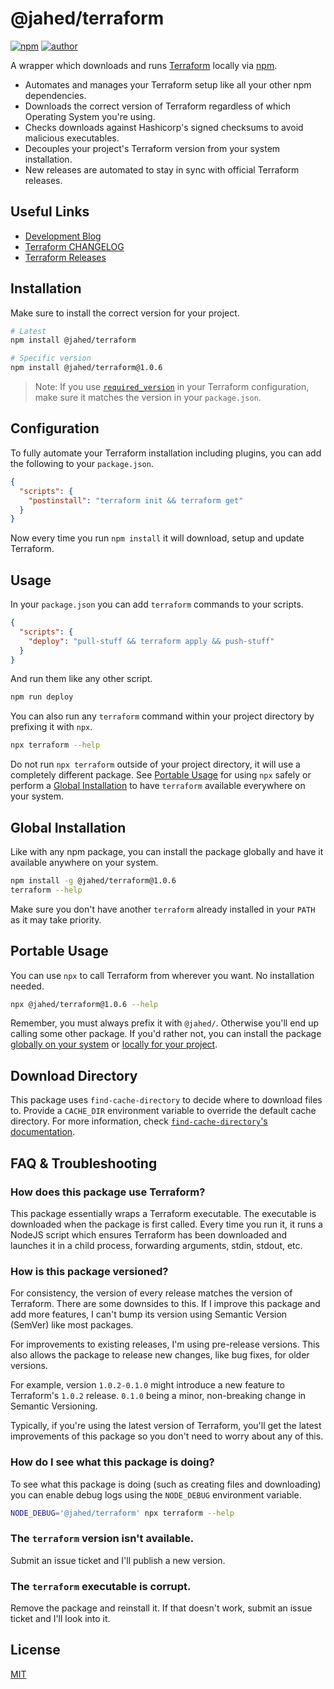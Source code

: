 # @jahed/terraform

[![npm](https://img.shields.io/npm/v/@jahed/terraform.svg)](https://www.npmjs.com/package/@jahed/terraform)
[![author](https://img.shields.io/badge/author-jahed-%23007fff)](https://jahed.dev/)

A wrapper which downloads and runs [Terraform](https://www.terraform.io/)
locally via [npm](https://www.npmjs.com/).

- Automates and manages your Terraform setup like all your other npm dependencies.
- Downloads the correct version of Terraform regardless of which Operating System you're using.
- Checks downloads against Hashicorp's signed checksums to avoid malicious executables.
- Decouples your project's Terraform version from your system installation.
- New releases are automated to stay in sync with official Terraform releases.

## Useful Links

- [Development Blog](https://jahed.dev/tags/node-terraform/)
- [Terraform CHANGELOG](https://github.com/hashicorp/terraform/blob/master/CHANGELOG.md)
- [Terraform Releases](https://releases.hashicorp.com/terraform/)

## Installation

Make sure to install the correct version for your project.

```sh
# Latest
npm install @jahed/terraform

# Specific version
npm install @jahed/terraform@1.0.6
```

> Note: If you use [`required_version`](https://www.terraform.io/docs/configuration/terraform.html#specifying-a-required-terraform-version)
> in your Terraform configuration, make sure it matches the version in your `package.json`.

## Configuration

To fully automate your Terraform installation including plugins, you can add the
following to your `package.json`.

```json
{
  "scripts": {
    "postinstall": "terraform init && terraform get"
  }
}
```

Now every time you run `npm install` it will download, setup and update
Terraform.

## Usage

In your `package.json` you can add `terraform` commands to your scripts.

```json
{
  "scripts": {
    "deploy": "pull-stuff && terraform apply && push-stuff"
  }
}
```

And run them like any other script.

```sh
npm run deploy
```

You can also run any `terraform` command within your project directory by
prefixing it with `npx`.

```sh
npx terraform --help
```

Do not run `npx terraform` outside of your project directory, it will use a
completely different package. See [Portable Usage](#portable-usage) for using
`npx` safely or perform a [Global Installation](#global-installation) to have
`terraform` available everywhere on your system.

## Global Installation

Like with any npm package, you can install the package globally and have it
available anywhere on your system.

```sh
npm install -g @jahed/terraform@1.0.6
terraform --help
```

Make sure you don't have another `terraform` already installed in your `PATH`
as it may take priority.

## Portable Usage

You can use `npx` to call Terraform from wherever you want. No installation
needed.

```sh
npx @jahed/terraform@1.0.6 --help
```

Remember, you must always prefix it with `@jahed/`. Otherwise you'll end up
calling some other package. If you'd rather not, you can install the package
[globally on your system](#global-installation) or
[locally for your project](#installation).

## Download Directory

This package uses `find-cache-directory` to decide where to download files to.
Provide a `CACHE_DIR` environment variable to override the default cache
directory. For more information, check
[`find-cache-directory`'s documentation](https://github.com/sindresorhus/find-cache-directory).

## FAQ & Troubleshooting

### How does this package use Terraform?

This package essentially wraps a Terraform executable. The executable is
downloaded when the package is first called. Every time you run it, it runs
a NodeJS script which ensures Terraform has been downloaded and launches it in
a child process, forwarding arguments, stdin, stdout, etc.

### How is this package versioned?

For consistency, the version of every release matches the version of Terraform.
There are some downsides to this. If I improve this package and add more
features, I can't bump its version using Semantic Version (SemVer) like
most packages.

For improvements to existing releases, I'm using pre-release versions. This also
allows the package to release new changes, like bug fixes, for older versions.

For example, version `1.0.2-0.1.0` might introduce a new feature to
Terraform's `1.0.2` release. `0.1.0` being a minor, non-breaking change in
Semantic Versioning.

Typically, if you're using the latest version of Terraform, you'll get the
latest improvements of this package so you don't need to worry about any of
this.

### How do I see what this package is doing?

To see what this package is doing (such as creating files and downloading) you
can enable debug logs using the `NODE_DEBUG` environment variable.

```sh
NODE_DEBUG='@jahed/terraform' npx terraform --help
```

### The `terraform` version isn't available.

Submit an issue ticket and I'll publish a new version.

### The `terraform` executable is corrupt.

Remove the package and reinstall it. If that doesn't work, submit an issue
ticket and I'll look into it.

## License

[MIT](./LICENSE)
